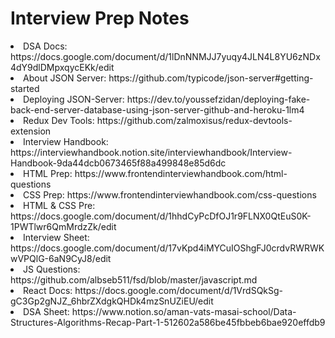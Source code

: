 # Interview Prep Notes

<li>DSA Docs: https://docs.google.com/document/d/1lDnNNMJJ7yuqy4JLN4L8YU6zNDx4dY9dlDMpxqycEKk/edit</li>
<li>About JSON Server: https://github.com/typicode/json-server#getting-started</li>
<li>Deploying JSON-Server: https://dev.to/youssefzidan/deploying-fake-back-end-server-database-using-json-server-github-and-heroku-1lm4</li>
<li>Redux Dev Tools: https://github.com/zalmoxisus/redux-devtools-extension</li>
<li>Interview Handbook: https://interviewhandbook.notion.site/interviewhandbook/Interview-Handbook-9da44dcb0673465f88a499848e85d6dc</li>
<li>HTML Prep: https://www.frontendinterviewhandbook.com/html-questions</li>
<li>CSS Prep: https://www.frontendinterviewhandbook.com/css-questions</li>
<li>HTML & CSS Pre: https://docs.google.com/document/d/1hhdCyPcDfOJ1r9FLNX0QtEuS0K-1PWTlwr6QmMrdzZk/edit</li>
<li>Interview Sheet: https://docs.google.com/document/d/17vKpd4iMYCuIOShgFJ0crdvRWRWKwVPQlG-6aN9CyJ8/edit</li>
<li>JS Questions: https://github.com/albseb511/fsd/blob/master/javascript.md</li>
<li>React Docs: https://docs.google.com/document/d/1VrdSQkSg-gC3Gp2gNJZ_6hbrZXdgkQHDk4mzSnUZiEU/edit</li>
<li>DSA Sheet: https://www.notion.so/aman-vats-masai-school/Data-Structures-Algorithms-Recap-Part-1-512602a586be45fbbeb6bae920effdb9 </li>